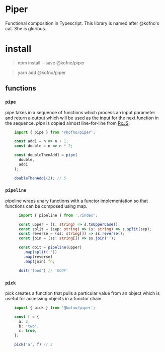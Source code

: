 # Piper

Functional composition in Typescript. This library is named after @kofno's cat. She is glorious.

# install

> npm install --save @kofno/piper

> yarn add @kofno/piper

## functions

### `pipe`

pipe takes in a sequence of functions which process an input parameter and return a output which
will be used as the input for the next function in the sequence. _pipe_ is copied almost
line-for-line from
[RxJS](https://github.com/ReactiveX/rxjs/blob/f8a9d6e52f6ab151d08da0e7424f64f70763c830/src/internal/util/pipe.ts).


```ts
    import { pipe } from '@kofno/piper';

    const add1 = n => n + 1;
    const double = n => n * 2;

    const doubleThenAdd1 = pipe(
      double,
      add1
    );

    doubleThenAdd1(2); // 5
```

### `pipeline`

pipeline wraps unary functions with a functor implementation so that functions can be composed using map.

```ts
      import { pipeline } from './index';

      const upper = (s: string) => s.toUpperCase();
      const split = (sep: string) => (s: string) => s.split(sep);
      const reverse = (ss: string[]) => ss.reverse();
      const join = (ss: string[]) => ss.join('');

      const doit = pipeline(upper)
        .map(split(''))
        .map(reverse)
        .map(join).fn;

      doit('food') // 'DOOF'
```

### `pick`

pick creates a function that pulls a particular value from an object which is useful for accessing objects in a functor chain.

```ts
    import { pick } from '@kofno/piper';

    const f = {
      a: 2,
      b: 'two',
      c: true,
    };

    pick('a', f) // 2
```

